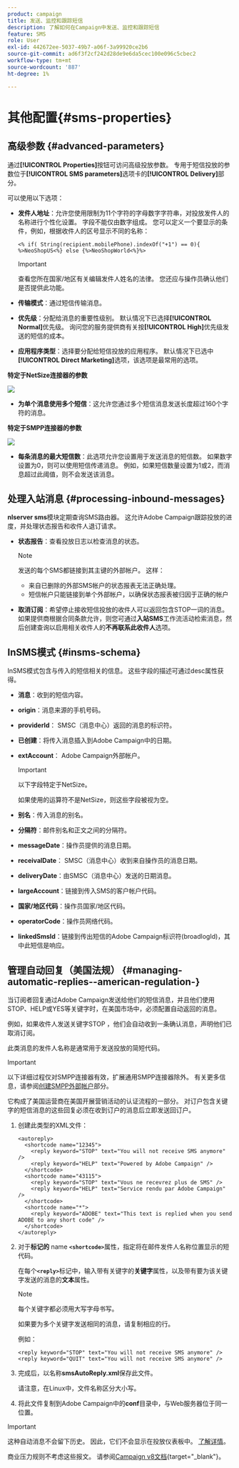 ```yaml
---
product: campaign
title: 发送、监控和跟踪短信
description: 了解如何在Campaign中发送、监控和跟踪短信
feature: SMS
role: User
exl-id: 442672ee-5037-49b7-a06f-3a99920ce2b6
source-git-commit: ad6f3f2cf242d28de9e6da5cec100e096c5cbec2
workflow-type: tm+mt
source-wordcount: '887'
ht-degree: 1%

---
```


# 其他配置{#sms-properties}

<!--
## Send SMS messages {#sending-sms-messages}

To approve your message and send it to the recipients of the delivery being created, click **[!UICONTROL Send]**.

The detailed process when validating and sending a delivery is presented in the sections below:

* [Validate the delivery](steps-validating-the-delivery.md)
* [Send the delivery](steps-sending-the-delivery.md)
-->

## 高级参数 {#advanced-parameters}

通过&#x200B;**[!UICONTROL Properties]**&#x200B;按钮可访问高级投放参数。 专用于短信投放的参数位于&#x200B;**[!UICONTROL SMS parameters]**&#x200B;选项卡的&#x200B;**[!UICONTROL Delivery]**&#x200B;部分。

可以使用以下选项：

* **发件人地址**：允许您使用限制为11个字符的字母数字字符串，对投放发件人的名称进行个性化设置。 字段不能仅由数字组成。 您可以定义一个要显示的条件，例如，根据收件人的区号显示不同的名称：

  ```
  <% if( String(recipient.mobilePhone).indexOf("+1") == 0){ %>NeoShopUS<%} else {%>NeoShopWorld<%}%>
  ```

  >[!IMPORTANT]
  >
  >查看您所在国家/地区有关编辑发件人姓名的法律。 您还应与操作员确认他们是否提供此功能。

* **传输模式**：通过短信传输消息。
* **优先级**：分配给消息的重要性级别。 默认情况下已选择&#x200B;**[!UICONTROL Normal]**&#x200B;优先级。 询问您的服务提供商有关按&#x200B;**[!UICONTROL High]**&#x200B;优先级发送的短信的成本。
* **应用程序类型**：选择要分配给短信投放的应用程序。 默认情况下已选中&#x200B;**[!UICONTROL Direct Marketing]**&#x200B;选项，该选项是最常用的选项。

**特定于NetSize连接器的参数**

![](assets/s_user_mobile_sms_adv_netsize.png)

* **为单个消息使用多个短信**：这允许您通过多个短信消息发送长度超过160个字符的消息。

**特定于SMPP连接器的参数**

![](assets/s_user_mobile_sms_adv_smpp.png)

* **每条消息的最大短信数**：此选项允许您设置用于发送消息的短信数。 如果数字设置为0，则可以使用短信传递消息。 例如，如果短信数量设置为1或2，而消息超过此阈值，则不会发送该消息。

<!--
## Monitor and track SMS {#monitoring-and-tracking-sms-deliveries}

After sending messages, you can monitor and track your deliveries. For more on this, refer to these sections:

* [Monitor a delivery](about-delivery-monitoring.md)
* [Understand delivery failures](understanding-delivery-failures.md)
* [About message tracking](about-message-tracking.md)
-->

## 处理入站消息 {#processing-inbound-messages}

**nlserver sms**&#x200B;模块定期查询SMS路由器。 这允许Adobe Campaign跟踪投放的进度，并处理状态报告和收件人退订请求。

* **状态报告**：查看投放日志以检查消息的状态。

  >[!NOTE]
  >
  >发送的每个SMS都链接到其主键的外部帐户。 这样：
  >
  > * 来自已删除的外部SMS帐户的状态报表无法正确处理。
  > * 短信帐户只能链接到单个外部帐户，以确保状态报表被归因于正确的帐户

* **取消订阅**：希望停止接收短信投放的收件人可以返回包含STOP一词的消息。 如果提供商根据合同条款允许，则您可通过&#x200B;**入站SMS**&#x200B;工作流活动检索消息，然后创建查询以启用相关收件人的&#x200B;**不再联系此收件人**&#x200B;选项。

## InSMS模式 {#insms-schema}

InSMS模式包含与传入的短信相关的信息。 这些字段的描述可通过desc属性获得。

* **消息**：收到的短信内容。
* **origin**：消息来源的手机号码。
* **providerId**： SMSC（消息中心）返回的消息的标识符。
* **已创建**：将传入消息插入到Adobe Campaign中的日期。
* **extAccount**： Adobe Campaign外部帐户。

  >[!IMPORTANT]
  >
  >以下字段特定于NetSize。
  >
  >如果使用的运算符不是NetSize，则这些字段被视为空。

* **别名**：传入消息的别名。
* **分隔符**：邮件别名和正文之间的分隔符。
* **messageDate**：操作员提供的消息日期。
* **receivalDate**： SMSC（消息中心）收到来自操作员的消息日期。
* **deliveryDate**：由SMSC（消息中心）发送的日期消息。
* **largeAccount**：链接到传入SMS的客户帐户代码。
* **国家/地区代码**：操作员国家/地区代码。
* **operatorCode**：操作员网络代码。
* **linkedSmsId**：链接到传出短信的Adobe Campaign标识符(broadlogId)，其中此短信是响应。

## 管理自动回复（美国法规） {#managing-automatic-replies--american-regulation-}

当订阅者回复通过Adobe Campaign发送给他们的短信消息，并且他们使用STOP、HELP或YES等关键字时，在美国市场中，必须配置自动返回的消息。

例如，如果收件人发送关键字STOP ，他们会自动收到一条确认消息，声明他们已取消订阅。

此类消息的发件人名称是通常用于发送投放的简短代码。

>[!IMPORTANT]
>
>以下详细过程仅对SMPP连接器有效，扩展通用SMPP连接器除外。 有关更多信息，请参阅[创建SMPP外部帐户](sms-set-up.md#creating-an-smpp-external-account)部分。
>
>它构成了美国运营商在美国开展营销活动的认证流程的一部分。 对订户包含关键字的短信消息的这些回复必须在收到订户的消息后立即发送回订户。

1. 创建此类型的XML文件：

   ```
   <autoreply>
     <shortcode name="12345">
       <reply keyword="STOP" text="You will not receive SMS anymore" />
       <reply keyword="HELP" text="Powered by Adobe Campaign" />
     </shortcode>
     <shortcode name="43115">
       <reply keyword="STOP" text="Vous ne recevrez plus de SMS" />
       <reply keyword="HELP" text="Service rendu par Adobe Campaign" />
     </shortcode>
     <shortcode name="*">
       <reply keyword="ADOBE" text="This text is replied when you send ADOBE to any short code" />
     </shortcode>
   </autoreply>
   ```

1. 对于&#x200B;**标记的** name **`<shortcode>`**&#x200B;属性，指定将在邮件发件人名称位置显示的短代码。

   在每个&#x200B;**`<reply>`**&#x200B;标记中，输入带有关键字的&#x200B;**关键字**&#x200B;属性，以及带有要为该关键字发送的消息的&#x200B;**文本**&#x200B;属性。

   >[!NOTE]
   >
   >每个关键字都必须用大写字母书写。

   如果要为多个关键字发送相同的消息，请复制相应的行。

   例如：

   ```
   <reply keyword="STOP" text="You will not receive SMS anymore" />
   <reply keyword="QUIT" text="You will not receive SMS anymore" />
   ```

1. 完成后，以名称&#x200B;**smsAutoReply.xml**&#x200B;保存此文件。

   请注意，在Linux中，文件名称区分大小写。

1. 将此文件复制到Adobe Campaign中的&#x200B;**conf**&#x200B;目录中，与Web服务器位于同一位置。

>[!IMPORTANT]
>
>这种自动消息不会留下历史。 因此，它们不会显示在投放仪表板中。 [了解详情](delivery-dashboard.md)。
>
>商业压力规则不考虑这些报文。 请参阅[Campaign v8文档](https://experienceleague.adobe.com/docs/campaign/automation/campaign-optimization/pressure-rules.html?lang=zh-Hans){target="_blank"}。
